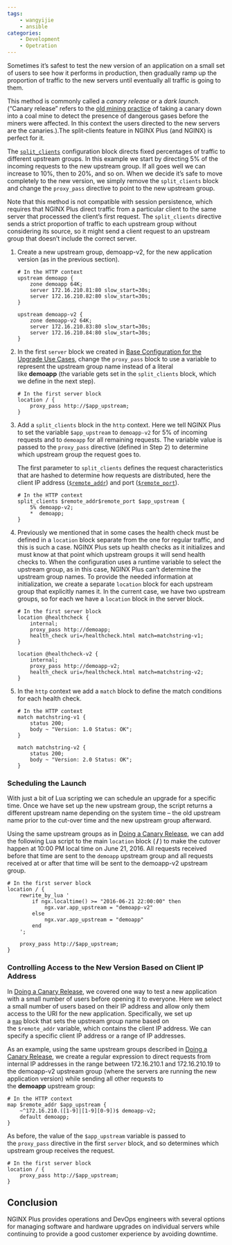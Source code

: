 ```yaml
---
tags:
    - wangyijie
    - ansible
categories:
    - Development
    - Opetration
---
```

Sometimes it’s safest to test the new version of an application on a small set of users to see how it performs in production, then gradually ramp up the proportion of traffic to the new servers until eventually all traffic is going to them. 
<!--more-->
This method is commonly called a *canary release* or a *dark launch*. (“Canary release” refers to the [old mining practice](https://www.smithsonianmag.com/smart-news/story-real-canary-coal-mine-180961570/) of taking a canary down into a coal mine to detect the presence of dangerous gases before the miners were affected. In this context the users directed to the new servers are the canaries.).The split‑clients feature in NGINX Plus (and NGINX) is perfect for it.

The [`split_clients`](https://nginx.org/en/docs/http/ngx_http_split_clients_module.html#split_clients) configuration block directs fixed percentages of traffic to different upstream groups. In this example we start by directing 5% of the incoming requests to the new upstream group. If all goes well we can increase to 10%, then to 20%, and so on. When we decide it’s safe to move completely to the new version, we simply remove the `split_clients` block and change the `proxy_pass` directive to point to the new upstream group.

Note that this method is not compatible with session persistence, which requires that NGINX Plus direct traffic from a particular client to the same server that processed the client’s first request. The `split_clients` directive sends a strict proportion of traffic to each upstream group without considering its source, so it might send a client request to an upstream group that doesn’t include the correct server.

1.  Create a new upstream group, demoapp-v2, for the new application version (as in the previous section).

    ```
    # In the HTTP context
    upstream demoapp {
        zone demoapp 64K;
        server 172.16.210.81:80 slow_start=30s;
        server 172.16.210.82:80 slow_start=30s;
    }

    upstream demoapp-v2 {
        zone demoapp-v2 64K;
        server 172.16.210.83:80 slow_start=30s;
        server 172.16.210.84:80 slow_start=30s;
    }
    ```

2.  In the first `server` block we created in [Base Configuration for the Upgrade Use Cases](https://www.nginx.com/blog/nginx-plus-backend-upgrades-application-version/#base-configuration), change the `proxy_pass` block to use a variable to represent the upstream group name instead of a literal like **demoapp** (the variable gets set in the `split_clients` block, which we define in the next step).

    ```
    # In the first server block
    location / {
        proxy_pass http://$app_upstream;
    }
    ```

3.  Add a `split_clients` block in the `http` context. Here we tell NGINX Plus to set the variable `$app_upstream` to `demoapp-v2` for 5% of incoming requests and to `demoapp` for all remaining requests. The variable value is passed to the `proxy_pass` directive (defined in Step 2) to determine which upstream group the request goes to.

    The first parameter to `split_clients` defines the request characteristics that are hashed to determine how requests are distributed, here the client IP address ([`$remote_addr`](https://nginx.org/en/docs/http/ngx_http_core_module.html#var_remote_addr)) and port ([`$remote_port`](https://nginx.org/en/docs/http/ngx_http_core_module.html#var_remote_port)).

    ```
    # In the HTTP context 
    split_clients $remote_addr$remote_port $app_upstream {
        5% demoapp-v2;
        *  demoapp;
    }
    ```

4.  Previously we mentioned that in some cases the health check must be defined in a `location` block separate from the one for regular traffic, and this is such a case. NGINX Plus sets up health checks as it initializes and must know at that point which upstream groups it will send health checks to. When the configuration uses a runtime variable to select the upstream group, as in this case, NGINX Plus can’t determine the upstream group names. To provide the needed information at initialization, we create a separate `location` block for each upstream group that explicitly names it. In the current case, we have two upstream groups, so for each we have a `location` block in the server block.

    ```
    # In the first server block
    location @healthcheck {
        internal;
        proxy_pass http://demoapp;
        health_check uri=/healthcheck.html match=matchstring-v1;
    }

    location @healthcheck-v2 {
        internal;
        proxy_pass http://demoapp-v2;
        health_check uri=/healthcheck.html match=matchstring-v2;
    }
    ```

5.  In the `http` context we add a `match` block to define the match conditions for each health check.

    ```
    # In the HTTP context
    match matchstring-v1 {
        status 200;
        body ~ "Version: 1.0 Status: OK";
    }

    match matchstring-v2 {
        status 200;
        body ~ "Version: 2.0 Status: OK";
    }
    ```

### Scheduling the Launch

With just a bit of Lua scripting we can schedule an upgrade for a specific time. Once we have set up the new upstream group, the script returns a different upstream name depending on the system time – the old upstream name prior to the cut-over time and the new upstream group afterward.

Using the same upstream groups as in [Doing a Canary Release](https://www.nginx.com/blog/nginx-plus-backend-upgrades-application-version/#application-canary-release), we can add the following Lua script to the main `location` block ( **/** ) to make the cutover happen at 10:00 PM local time on June 21, 2016\. All requests received before that time are sent to the `demoapp` upstream group and all requests received at or after that time will be sent to the demoapp-v2 upstream group.

```
# In the first server block
location / {
    rewrite_by_lua '
        if ngx.localtime() >= "2016-06-21 22:00:00" then
            ngx.var.app_upstream = "demoapp-v2"
        else
            ngx.var.app_upstream = "demoapp"
        end
    ';

    proxy_pass http://$app_upstream;
}
```

### Controlling Access to the New Version Based on Client IP Address

In [Doing a Canary Release](https://www.nginx.com/blog/nginx-plus-backend-upgrades-application-version/#application-canary-release), we covered one way to test a new application with a small number of users before opening it to everyone. Here we select a small number of users based on their IP address and allow only them access to the URI for the new application. Specifically, we set up a [`map`](https://nginx.org/en/docs/http/ngx_http_map_module.html#map) block that sets the upstream group name based on the `$remote_addr` variable, which contains the client IP address. We can specify a specific client IP address or a range of IP addresses.

As an example, using the same upstream groups described in [Doing a Canary Release](https://www.nginx.com/blog/nginx-plus-backend-upgrades-application-version/#application-canary-release), we create a regular expression to direct requests from internal IP addresses in the range between 172.16.210.1 and 172.16.210.19 to the demoapp-v2 upstream group (where the servers are running the new application version) while sending all other requests to the **demoapp** upstream group:

```
# In the HTTP context
map $remote_addr $app_upstream {
    ~^172.16.210.([1-9]|[1-9][0-9])$ demoapp-v2;
    default demoapp;
}
```

As before, the value of the `$app_upstream` variable is passed to the `proxy_pass` directive in the first `server` block, and so determines which upstream group receives the request.

```
# In the first server block
location / {
    proxy_pass http://$app_upstream;
}
```

## Conclusion[](https://www.nginx.com/blog/nginx-plus-backend-upgrades-application-version/#Conclusion)

NGINX Plus provides operations and DevOps engineers with several options for managing software and hardware upgrades on individual servers while continuing to provide a good customer experience by avoiding downtime.

